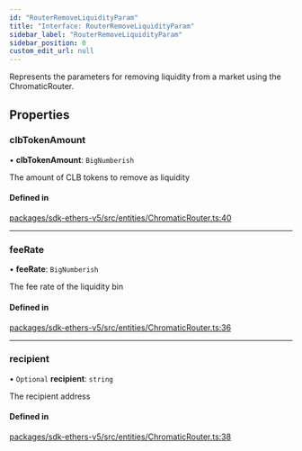 ```yaml
---
id: "RouterRemoveLiquidityParam"
title: "Interface: RouterRemoveLiquidityParam"
sidebar_label: "RouterRemoveLiquidityParam"
sidebar_position: 0
custom_edit_url: null
---
```


Represents the parameters for removing liquidity from a market using the ChromaticRouter.

## Properties

### clbTokenAmount

• **clbTokenAmount**: `BigNumberish`

The amount of CLB tokens to remove as liquidity

#### Defined in

[packages/sdk-ethers-v5/src/entities/ChromaticRouter.ts:40](https://github.com/chromatic-protocol/sdk/blob/c1f851c/packages/sdk-ethers-v5/src/entities/ChromaticRouter.ts#L40)

___

### feeRate

• **feeRate**: `BigNumberish`

The fee rate of the liquidity bin

#### Defined in

[packages/sdk-ethers-v5/src/entities/ChromaticRouter.ts:36](https://github.com/chromatic-protocol/sdk/blob/c1f851c/packages/sdk-ethers-v5/src/entities/ChromaticRouter.ts#L36)

___

### recipient

• `Optional` **recipient**: `string`

The recipient address

#### Defined in

[packages/sdk-ethers-v5/src/entities/ChromaticRouter.ts:38](https://github.com/chromatic-protocol/sdk/blob/c1f851c/packages/sdk-ethers-v5/src/entities/ChromaticRouter.ts#L38)
